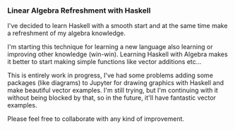 ### Linear Algebra Refreshment with Haskell

I've decided to learn Haskell with a smooth start and at the same time make a refreshment of my algebra knowledge.

I'm starting this technique for learning a new language also learning or improving other knowledge (win-win). Learning Haskell with Algebra makes it better to start making simple functions like vector additions etc...

This is entirely work in progress, I've had some problems adding some packages (like diagrams) to Jupyter for drawing graphics with Haskell and make beautiful vector examples. I'm still trying, but I'm continuing with it without being blocked by that, so in the future, it'll have fantastic vector examples.

Please feel free to collaborate with any kind of improvement.